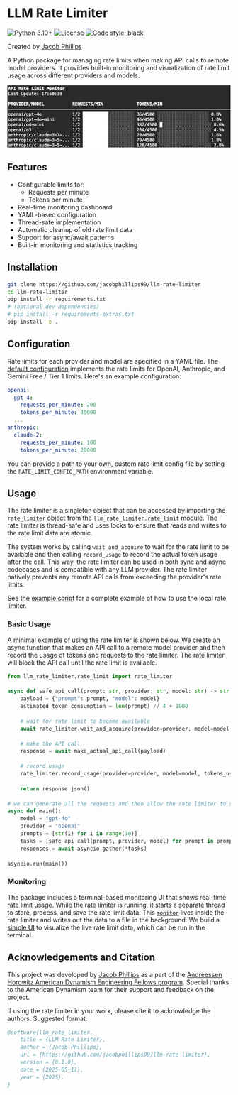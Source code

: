 # LLM Rate Limiter

[![Python 3.10+](https://img.shields.io/badge/python-3.10+-blue.svg)](https://www.python.org/downloads/)
[![License](https://img.shields.io/badge/License-Apache%202.0-blue.svg)](https://opensource.org/licenses/Apache-2.0)
[![Code style: black](https://img.shields.io/badge/code%20style-black-000000.svg)](https://github.com/psf/black)

Created by [Jacob Phillips](https://jacobdphillips.com/)


A Python package for managing rate limits when making API calls to remote model providers. It provides built-in monitoring and visualization of rate limit usage across different providers and models.

<img src="assets/ui.png" alt="Rate Limiter UI"/>


## Features

- Configurable limits for:
  - Requests per minute
  - Tokens per minute
- Real-time monitoring dashboard
- YAML-based configuration
- Thread-safe implementation
- Automatic cleanup of old rate limit data
- Support for async/await patterns
- Built-in monitoring and statistics tracking

## Installation

```bash
git clone https://github.com/jacobphillips99/llm-rate-limiter
cd llm-rate-limiter
pip install -r requirements.txt
# (optional dev dependencies)
# pip install -r requirements-extras.txt
pip install -e .
```

## Configuration

Rate limits for each provider and model are specified in a YAML file. The [default configuration](https://github.com/jacobphillips99/llm-rate-limiter/blob/main/src/llm_rate_limiter/default_rate_limits.yaml) implements the rate limits for OpenAI, Anthropic, and Gemini Free / Tier 1 limits. Here's an example configuration:

```yaml
openai:
  gpt-4:
    requests_per_minute: 200
    tokens_per_minute: 40000
  ...
anthropic:
  claude-2:
    requests_per_minute: 100
    tokens_per_minute: 20000
```

You can provide a path to your own, custom rate limit config file by setting the `RATE_LIMIT_CONFIG_PATH` environment variable.

## Usage
The rate limiter is a singleton object that can be accessed by importing the [`rate_limiter`](https://github.com/jacobphillips99/llm-rate-limiter/blob/main/src/llm_rate_limiter/rate_limit.py#L373) object from the `llm_rate_limiter.rate_limit` module. The rate limiter is thread-safe and uses locks to ensure that reads and writes to the rate limit data are atomic.

The system works by calling `wait_and_acquire` to wait for the rate limit to be available and then calling `record_usage` to record the actual token usage after the call. This way, the rate limiter can be used in both sync and async codebases and is compatible with any LLM provider. The rate limiter natively prevents any remote API calls from exceeding the provider's rate limits.

See the [example script](https://github.com/jacobphillips99/llm-rate-limiter/blob/main/example.py) for a complete example of how to use the local rate limiter.

### Basic Usage
A minimal example of using the rate limiter is shown below. We create an async function that makes an API call to a remote model provider and then record the usage of tokens and requests to the rate limiter. The rate limiter will block the API call until the rate limit is available.

```python
from llm_rate_limiter.rate_limit import rate_limiter

async def safe_api_call(prompt: str, provider: str, model: str) -> str:
    payload = {"prompt": prompt, "model": model}
    estimated_token_consumption = len(prompt) // 4 + 1000

    # wait for rate limit to become available
    await rate_limiter.wait_and_acquire(provider=provider, model=model, tokens=estimated_token_consumption)

    # make the API call
    response = await make_actual_api_call(payload)

    # record usage
    rate_limiter.record_usage(provider=provider, model=model, tokens_used=response.usage.total_tokens)

    return response.json()

# we can generate all the requests and then allow the rate limiter to safely execute them in parallel
async def main():
    model = "gpt-4o"
    provider = "openai"
    prompts = [str(i) for i in range(10)]
    tasks = [safe_api_call(prompt, provider, model) for prompt in prompts]
    responses = await asyncio.gather(*tasks)

asyncio.run(main())
```

### Monitoring

The package includes a terminal-based monitoring UI that shows real-time rate limit usage. While the rate limiter is running, it starts a separate thread to store, process, and save the rate limit data. This [`monitor`](https://github.com/jacobphillips99/llm-rate-limiter/blob/main/src/llm_rate_limiter/rate_limit.py#L76) lives inside the rate limiter and writes out the data to a file in the background. We build a [simple UI](https://github.com/jacobphillips99/llm-rate-limiter/blob/main/src/llm_rate_limiter/ui.py) to visualize the live rate limit data, which can be run in the terminal.


## Acknowledgements and Citation
This project was developed by [Jacob Phillips](https://jacobdphillips.com) as a part of the [Andreessen Horowitz American Dynamism Engineering Fellows program](https://a16z.com/the-american-dynamism-engineering-fellows-program/). Special thanks to the American Dynamism team for their support and feedback on the project.

If using the rate limiter in your work, please cite it to acknowledge the authors. Suggested format:

```bibtex
@software{llm_rate_limiter,
    title = {LLM Rate Limiter},
    author = {Jacob Phillips},
    url = {https://github.com/jacobphillips99/llm-rate-limiter},
    version = {0.1.0},
    date = {2025-05-11},
    year = {2025},
}
